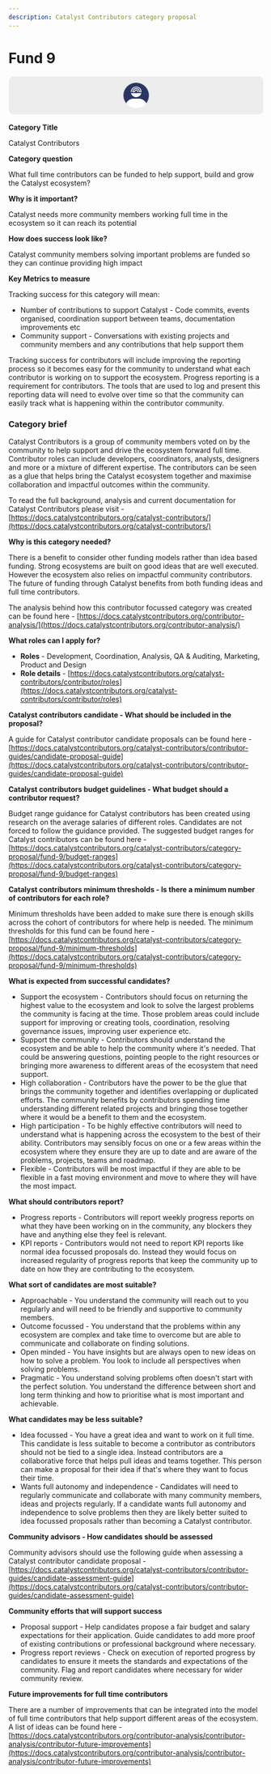 ```yaml
---
description: Catalyst Contributors category proposal
---
```


# Fund 9

![](../../.gitbook/assets/catalyst-contributors-banner.png)

**Category Title**

Catalyst Contributors

**Category question**

What full time contributors can be funded to help support, build and grow the Catalyst ecosystem?

**Why is it important?**

Catalyst needs more community members working full time in the ecosystem so it can reach its potential

**How does success look like?**

Catalyst community members solving important problems are funded so they can continue providing high impact

**Key Metrics to measure**

Tracking success for this category will mean:

* Number of contributions to support Catalyst - Code commits, events organised, coordination support between teams, documentation improvements etc
* Community support - Conversations with existing projects and community members and any contributions that help support them



Tracking success for contributors will include improving the reporting process so it becomes easy for the community to understand what each contributor is working on to support the ecosystem. Progress reporting is a requirement for contributors. The tools that are used to log and present this reporting data will need to evolve over time so that the community can easily track what is happening within the contributor community.



### **Category brief**

Catalyst Contributors is a group of community members voted on by the community to help support and drive the ecosystem forward full time. Contributor roles can include developers, coordinators, analysts, designers and more or a mixture of different expertise. The contributors can be seen as a glue that helps bring the Catalyst ecosystem together and maximise collaboration and impactful outcomes within the community.



To read the full background, analysis and current documentation for Catalyst Contributors please visit - [https://docs.catalystcontributors.org/catalyst-contributors/](https://docs.catalystcontributors.org/catalyst-contributors/)



**Why is this category needed?**

There is a benefit to consider other funding models rather than idea based funding. Strong ecosystems are built on good ideas that are well executed. However the ecosystem also relies on impactful community contributors. The future of funding through Catalyst benefits from both funding ideas and full time contributors.

The analysis behind how this contributor focussed category was created can be found here - [https://docs.catalystcontributors.org/contributor-analysis/](https://docs.catalystcontributors.org/contributor-analysis/)



**What roles can I apply for?**

* **Roles** - Development, Coordination, Analysis, QA & Auditing, Marketing, Product and Design
* **Role details** - [https://docs.catalystcontributors.org/catalyst-contributors/contributor/roles](https://docs.catalystcontributors.org/catalyst-contributors/contributor/roles)



**Catalyst contributors candidate - What should be included in the proposal?**

A guide for Catalyst contributor candidate proposals can be found here - [https://docs.catalystcontributors.org/catalyst-contributors/contributor-guides/candidate-proposal-guide](https://docs.catalystcontributors.org/catalyst-contributors/contributor-guides/candidate-proposal-guide)



**Catalyst contributors budget guidelines - What budget should a contributor request?**

Budget range guidance for Catalyst contributors has been created using research on the average salaries of different roles. Candidates are not forced to follow the guidance provided. The suggested budget ranges for Catalyst contributors can be found here - [https://docs.catalystcontributors.org/catalyst-contributors/category-proposal/fund-9/budget-ranges](https://docs.catalystcontributors.org/catalyst-contributors/category-proposal/fund-9/budget-ranges)



**Catalyst contributors minimum thresholds - Is there a minimum number of contributors for each role?**

Minimum thresholds have been added to make sure there is enough skills across the cohort of contributors for where help is needed. The minimum thresholds for this fund can be found here - [https://docs.catalystcontributors.org/catalyst-contributors/category-proposal/fund-9/minimum-thresholds](https://docs.catalystcontributors.org/catalyst-contributors/category-proposal/fund-9/minimum-thresholds)



**What is expected from successful candidates?**

* Support the ecosystem - Contributors should focus on returning the highest value to the ecosystem and look to solve the largest problems the community is facing at the time. Those problem areas could include support for improving or creating tools, coordination, resolving governance issues, improving user experience etc.
* Support the community - Contributors should understand the ecosystem and be able to help the community where it's needed. That could be answering questions, pointing people to the right resources or bringing more awareness to different areas of the ecosystem that need support.
* High collaboration - Contributors have the power to be the glue that brings the community together and identifies overlapping or duplicated efforts. The community benefits by contributors spending time understanding different related projects and bringing those together where it would be a benefit to them and the ecosystem.
* High participation - To be highly effective contributors will need to understand what is happening across the ecosystem to the best of their ability. Contributors may sensibly focus on one or a few areas within the ecosystem where they ensure they are up to date and are aware of the problems, projects, teams and roadmap.
* Flexible - Contributors will be most impactful if they are able to be flexible in a fast moving environment and move to where they will have the most impact.



**What should contributors report?**

* Progress reports - Contributors will report weekly progress reports on what they have been working on in the community, any blockers they have and anything else they feel is relevant.
* KPI reports - Contributors would not need to report KPI reports like normal idea focussed proposals do. Instead they would focus on increased regularity of progress reports that keep the community up to date on how they are contributing to the ecosystem.



**What sort of candidates are most suitable?**

* Approachable - You understand the community will reach out to you regularly and will need to be friendly and supportive to community members.
* Outcome focussed - You understand that the problems within any ecosystem are complex and take time to overcome but are able to communicate and collaborate on finding solutions.
* Open minded - You have insights but are always open to new ideas on how to solve a problem. You look to include all perspectives when solving problems.
* Pragmatic - You understand solving problems often doesn't start with the perfect solution. You understand the difference between short and long term thinking and how to prioritise what is most important and achievable.



**What candidates may be less suitable?**

* Idea focussed - You have a great idea and want to work on it full time. This candidate is less suitable to become a contributor as contributors should not be tied to a single idea. Instead contributors are a collaborative force that helps pull ideas and teams together. This person can make a proposal for their idea if that's where they want to focus their time.
* Wants full autonomy and independence - Candidates will need to regularly communicate and collaborate with many community members, ideas and projects regularly. If a candidate wants full autonomy and independence to solve problems then they are likely better suited to idea focussed proposals rather than becoming a Catalyst contributor.



**Community advisors - How candidates should be assessed**

Community advisors should use the following guide when assessing a Catalyst contributor candidate proposal - [https://docs.catalystcontributors.org/catalyst-contributors/contributor-guides/candidate-assessment-guide](https://docs.catalystcontributors.org/catalyst-contributors/contributor-guides/candidate-assessment-guide)



**Community efforts that will support success**

* Proposal support - Help candidates propose a fair budget and salary expectations for their application. Guide candidates to add more proof of existing contributions or professional background where necessary.
* Progress report reviews - Check on execution of reported progress by candidates to ensure it meets the standards and expectations of the community. Flag and report candidates where necessary for wider community review.



**Future improvements for full time contributors**

There are a number of improvements that can be integrated into the model of full time contributors that help support different areas of the ecosystem. A list of ideas can be found here - [https://docs.catalystcontributors.org/contributor-analysis/contributor-analysis/contributor-future-improvements](https://docs.catalystcontributors.org/contributor-analysis/contributor-analysis/contributor-future-improvements)
